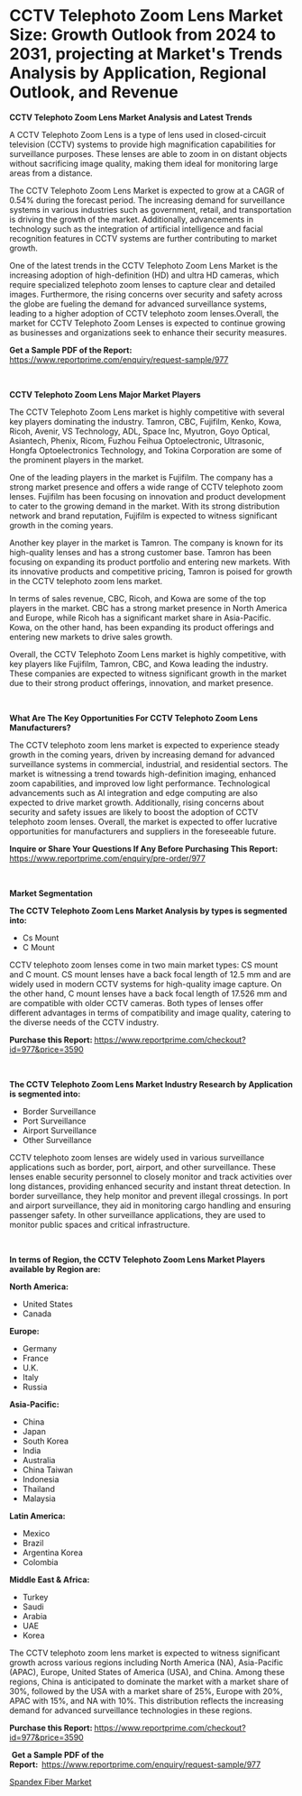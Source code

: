 <p><h1>CCTV Telephoto Zoom Lens Market Size: Growth Outlook from 2024 to 2031, projecting at Market's Trends Analysis by Application, Regional Outlook, and Revenue</h1></p><p><strong>CCTV Telephoto Zoom Lens Market Analysis and Latest Trends</strong></p>
<p><p>A CCTV Telephoto Zoom Lens is a type of lens used in closed-circuit television (CCTV) systems to provide high magnification capabilities for surveillance purposes. These lenses are able to zoom in on distant objects without sacrificing image quality, making them ideal for monitoring large areas from a distance.</p><p>The CCTV Telephoto Zoom Lens Market is expected to grow at a CAGR of 0.54% during the forecast period. The increasing demand for surveillance systems in various industries such as government, retail, and transportation is driving the growth of the market. Additionally, advancements in technology such as the integration of artificial intelligence and facial recognition features in CCTV systems are further contributing to market growth.</p><p>One of the latest trends in the CCTV Telephoto Zoom Lens Market is the increasing adoption of high-definition (HD) and ultra HD cameras, which require specialized telephoto zoom lenses to capture clear and detailed images. Furthermore, the rising concerns over security and safety across the globe are fueling the demand for advanced surveillance systems, leading to a higher adoption of CCTV telephoto zoom lenses.Overall, the market for CCTV Telephoto Zoom Lenses is expected to continue growing as businesses and organizations seek to enhance their security measures.</p></p>
<p><strong>Get a Sample PDF of the Report:&nbsp;</strong> <a href="https://www.reportprime.com/enquiry/request-sample/977">https://www.reportprime.com/enquiry/request-sample/977</a></p>
<p>&nbsp;</p>
<p><strong>CCTV Telephoto Zoom Lens Major Market Players</strong></p>
<p><p>The CCTV Telephoto Zoom Lens market is highly competitive with several key players dominating the industry. Tamron, CBC, Fujifilm, Kenko, Kowa, Ricoh, Avenir, VS Technology, ADL, Space Inc, Myutron, Goyo Optical, Asiantech, Phenix, Ricom, Fuzhou Feihua Optoelectronic, Ultrasonic, Hongfa Optoelectronics Technology, and Tokina Corporation are some of the prominent players in the market.</p><p>One of the leading players in the market is Fujifilm. The company has a strong market presence and offers a wide range of CCTV telephoto zoom lenses. Fujifilm has been focusing on innovation and product development to cater to the growing demand in the market. With its strong distribution network and brand reputation, Fujifilm is expected to witness significant growth in the coming years.</p><p>Another key player in the market is Tamron. The company is known for its high-quality lenses and has a strong customer base. Tamron has been focusing on expanding its product portfolio and entering new markets. With its innovative products and competitive pricing, Tamron is poised for growth in the CCTV telephoto zoom lens market.</p><p>In terms of sales revenue, CBC, Ricoh, and Kowa are some of the top players in the market. CBC has a strong market presence in North America and Europe, while Ricoh has a significant market share in Asia-Pacific. Kowa, on the other hand, has been expanding its product offerings and entering new markets to drive sales growth.</p><p>Overall, the CCTV Telephoto Zoom Lens market is highly competitive, with key players like Fujifilm, Tamron, CBC, and Kowa leading the industry. These companies are expected to witness significant growth in the market due to their strong product offerings, innovation, and market presence.</p></p>
<p>&nbsp;</p>
<p><strong>What Are The Key Opportunities For CCTV Telephoto Zoom Lens Manufacturers?</strong></p>
<p><p>The CCTV telephoto zoom lens market is expected to experience steady growth in the coming years, driven by increasing demand for advanced surveillance systems in commercial, industrial, and residential sectors. The market is witnessing a trend towards high-definition imaging, enhanced zoom capabilities, and improved low light performance. Technological advancements such as AI integration and edge computing are also expected to drive market growth. Additionally, rising concerns about security and safety issues are likely to boost the adoption of CCTV telephoto zoom lenses. Overall, the market is expected to offer lucrative opportunities for manufacturers and suppliers in the foreseeable future.</p></p>
<p><strong>Inquire or Share Your Questions If Any Before Purchasing This Report:</strong> <a href="https://www.reportprime.com/enquiry/pre-order/977">https://www.reportprime.com/enquiry/pre-order/977</a></p>
<p>&nbsp;</p>
<p><strong>Market Segmentation</strong></p>
<p><strong>The CCTV Telephoto Zoom Lens Market Analysis by types is segmented into:</strong></p>
<p><ul><li>Cs Mount</li><li>C Mount</li></ul></p>
<p><p>CCTV telephoto zoom lenses come in two main market types: CS mount and C mount. CS mount lenses have a back focal length of 12.5 mm and are widely used in modern CCTV systems for high-quality image capture. On the other hand, C mount lenses have a back focal length of 17.526 mm and are compatible with older CCTV cameras. Both types of lenses offer different advantages in terms of compatibility and image quality, catering to the diverse needs of the CCTV industry.</p></p>
<p><strong>Purchase this Report:&nbsp;</strong><a href="https://www.reportprime.com/checkout?id=977&price=3590">https://www.reportprime.com/checkout?id=977&price=3590</a></p>
<p>&nbsp;</p>
<p><strong>The CCTV Telephoto Zoom Lens Market Industry Research by Application is segmented into:</strong></p>
<p><ul><li>Border Surveillance</li><li>Port Surveillance</li><li>Airport Surveillance</li><li>Other Surveillance</li></ul></p>
<p><p>CCTV telephoto zoom lenses are widely used in various surveillance applications such as border, port, airport, and other surveillance. These lenses enable security personnel to closely monitor and track activities over long distances, providing enhanced security and instant threat detection. In border surveillance, they help monitor and prevent illegal crossings. In port and airport surveillance, they aid in monitoring cargo handling and ensuring passenger safety. In other surveillance applications, they are used to monitor public spaces and critical infrastructure.</p></p>
<p>&nbsp;</p>
<p><strong>In terms of Region, the CCTV Telephoto Zoom Lens Market Players available by Region are:</strong></p>
<p>
    <p> <strong> North America: </strong>
        <ul>
            <li>United States</li>
            <li>Canada</li>
        </ul>
        </p> 
    <p> <strong> Europe: </strong>
        <ul>
            <li>Germany</li>
            <li>France</li>
            <li>U.K.</li>
            <li>Italy</li>
            <li>Russia</li>
        </ul>
        </p> 
    <p> <strong> Asia-Pacific: </strong>
        <ul>
            <li>China</li>
            <li>Japan</li>
            <li>South Korea</li>
            <li>India</li>
            <li>Australia</li>
            <li>China Taiwan</li>
            <li>Indonesia</li>
            <li>Thailand</li>
            <li>Malaysia</li>
        </ul>
        </p> 
    <p> <strong> Latin America: </strong>
        <ul>
            <li>Mexico</li>
            <li>Brazil</li>
            <li>Argentina Korea</li>
            <li>Colombia</li>
        </ul>
        </p> 
    <p> <strong> Middle East & Africa: </strong>
        <ul>
            <li>Turkey</li>
            <li>Saudi</li>
            <li>Arabia</li>
            <li>UAE</li>
            <li>Korea</li>
        </ul>
    </p>
    </p>
<p><p>The CCTV telephoto zoom lens market is expected to witness significant growth across various regions including North America (NA), Asia-Pacific (APAC), Europe, United States of America (USA), and China. Among these regions, China is anticipated to dominate the market with a market share of 30%, followed by the USA with a market share of 25%, Europe with 20%, APAC with 15%, and NA with 10%. This distribution reflects the increasing demand for advanced surveillance technologies in these regions.</p></p>
<p><strong>Purchase this Report: </strong><a href="https://www.reportprime.com/checkout?id=977&price=3590">https://www.reportprime.com/checkout?id=977&price=3590</a></p>
<p>&nbsp;<strong>Get a Sample PDF of the Report:&nbsp;&nbsp;</strong><a href="https://www.reportprime.com/enquiry/request-sample/977">https://www.reportprime.com/enquiry/request-sample/977</a></p>
<p><strong></strong></p>
<p><p><a href="https://lydian-appliance-61d.notion.site/Spandex-Fiber-Market-Size-Reflecting-a-Forecast-Till-2031-Market-By-Type-By-Application-and-By-Geo-a9b7e46166ea42c4962f30fb5b48a9be">Spandex Fiber Market</a></p></p>
